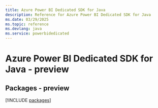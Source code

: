 ```yaml
---
title: Azure Power BI Dedicated SDK for Java
description: Reference for Azure Power BI Dedicated SDK for Java
ms.date: 03/29/2025
ms.topic: reference
ms.devlang: java
ms.service: powerbidedicated
---
```

# Azure Power BI Dedicated SDK for Java - preview
## Packages - preview
[!INCLUDE [packages](power-bi-dedicated-index.md)]